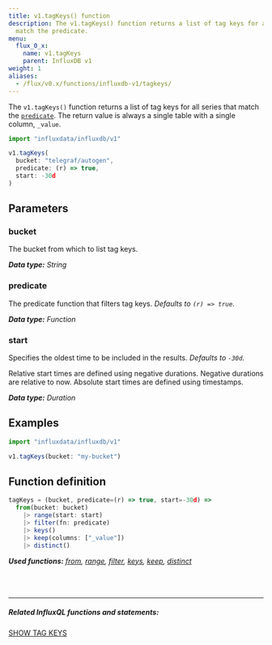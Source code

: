 ```yaml
---
title: v1.tagKeys() function
description: The v1.tagKeys() function returns a list of tag keys for all series that
  match the predicate.
menu:
  flux_0_x:
    name: v1.tagKeys
    parent: InfluxDB v1
weight: 1
aliases:
  - /flux/v0.x/functions/influxdb-v1/tagkeys/
---
```


The `v1.tagKeys()` function returns a list of tag keys for all series that match the [`predicate`](#predicate).
The return value is always a single table with a single column, `_value`.

```js
import "influxdata/influxdb/v1"

v1.tagKeys(
  bucket: "telegraf/autogen",
  predicate: (r) => true,
  start: -30d
)
```

## Parameters

### bucket
The bucket from which to list tag keys.

_**Data type:** String_

### predicate
The predicate function that filters tag keys.
_Defaults to `(r) => true`._

_**Data type:** Function_

### start
Specifies the oldest time to be included in the results.
_Defaults to `-30d`._

Relative start times are defined using negative durations.
Negative durations are relative to now.
Absolute start times are defined using timestamps.

_**Data type:** Duration_

## Examples
```js
import "influxdata/influxdb/v1"

v1.tagKeys(bucket: "my-bucket")
```


## Function definition
```js
tagKeys = (bucket, predicate=(r) => true, start=-30d) =>
  from(bucket: bucket)
    |> range(start: start)
    |> filter(fn: predicate)
    |> keys()
    |> keep(columns: ["_value"])
    |> distinct()
```

_**Used functions:**
[from](/flux/v0.x/stdlib/built-in/inputs/from/),
[range](/flux/v0.x/stdlib/built-in/transformations/range/),
[filter](/flux/v0.x/stdlib/built-in/transformations/filter/),
[keys](/flux/v0.x/stdlib/built-in/transformations/keys/),
[keep](/flux/v0.x/stdlib/built-in/transformations/keep/),
[distinct](/flux/v0.x/stdlib/built-in/transformations/selectors/distinct)_

<hr style="margin-top:4rem"/>

##### Related InfluxQL functions and statements:
[SHOW TAG KEYS](/influxdb/latest/query_language/schema_exploration#show-tag-keys)
